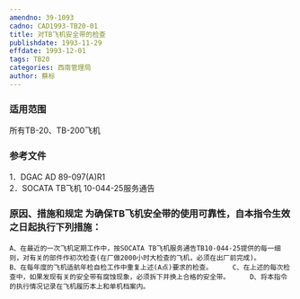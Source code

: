 ```yaml
---
amendno: 39-1093  
cadno: CAD1993-TB20-01  
title: 对TB飞机安全带的检查  
publishdate: 1993-11-29  
effdate: 1993-12-01  
tags: TB20  
categories: 西南管理局  
author: 蔡标  
---
```

  
### 适用范围  
所有TB-20、TB-200飞机  
  
<!--more-->  
### 参考文件  
1．DGAC AD 89-097(A)R1  
 2．SOCATA TB飞机 10-044-25服务通告  
  
### 原因、措施和规定 为确保TB飞机安全带的使用可靠性，自本指令生效之日起执行下列措施：  
    A、在最近的一次飞机定期工作中，按SOCATA TB飞机服务通告TB10-044-25提供的每一细则，对有关的部件作初次检查(在厂做2000小时大检查的飞机，必须在出厂前完成)。  
    B、在每年度的飞机适航年检自检工作中重复上述(A点)要求的检查。     C、在上述的每次检查中，如果发现有关的安全带有腐蚀现象，必须拆下并换上合格的安全带。     D、将本指令的执行情况记录在飞机履历本上和单机档案内。  
